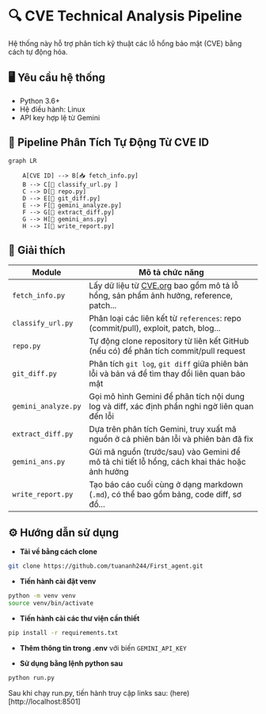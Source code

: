 # 🔍 CVE Technical Analysis Pipeline

Hệ thống này hỗ trợ phân tích kỹ thuật các lỗ hổng bảo mật (CVE) bằng cách tự động hóa.

## 🖥️ Yêu cầu hệ thống

- Python 3.6+
- Hệ điều hành: Linux
- API key hợp lệ từ Gemini

## 🔁 Pipeline Phân Tích Tự Động Từ CVE ID

```mermaid
graph LR

    A[CVE ID] --> B[📥 fetch_info.py]
    B --> C[🔗 classify_url.py ]
    C --> D[🐙 repo.py]
    D --> E[📜 git_diff.py]
    E --> F[🧠 gemini_analyze.py]
    F --> G[📁 extract_diff.py]
    G --> H[🧠 gemini_ans.py]
    H --> I[📝 write_report.py]

```

## 🧩 Giải thích 

| Module              | Mô tả chức năng                                                                                          |
| ------------------- | -------------------------------------------------------------------------------------------------------- |
| `fetch_info.py`     | Lấy dữ liệu từ [CVE.org](https://cve.org) bao gồm mô tả lỗ hổng, sản phẩm ảnh hưởng, reference, patch... |
| `classify_url.py`   | Phân loại các liên kết từ `references`: repo (commit/pull), exploit, patch, blog...                      |
| `repo.py`           | Tự động clone repository từ liên kết GitHub (nếu có) để phân tích commit/pull request                    |
| `git_diff.py`       | Phân tích `git log`, `git diff` giữa phiên bản lỗi và bản vá để tìm thay đổi liên quan bảo mật           |
| `gemini_analyze.py` | Gọi mô hình Gemini để phân tích nội dung log và diff, xác định phần nghi ngờ liên quan đến lỗi           |
| `extract_diff.py`   | Dựa trên phân tích Gemini, truy xuất mã nguồn ở cả phiên bản lỗi và phiên bản đã fix                     |
| `gemini_ans.py`     | Gửi mã nguồn (trước/sau) vào Gemini để mô tả chi tiết lỗ hổng, cách khai thác hoặc ảnh hưởng             |
| `write_report.py`   | Tạo báo cáo cuối cùng ở dạng markdown (`.md`), có thể bao gồm bảng, code diff, sơ đồ...                  |

## ⚙️ Hướng dẫn sử dụng

- **Tải về bằng cách clone**

```bash
git clone https://github.com/tuananh244/First_agent.git
```

- **Tiến hành cài đặt venv**

```bash
python -m venv venv
source venv/bin/activate
```

- **Tiến hành cài các thư viện cần thiết**

```bash
pip install -r requirements.txt
```

- **Thêm thông tin trong .env** với biến ```GEMINI_API_KEY```

- **Sử dụng bằng lệnh python sau**

```bash
python run.py
```

Sau khi chạy run.py, tiến hành truy cập links sau: (here)[http://localhost:8501]